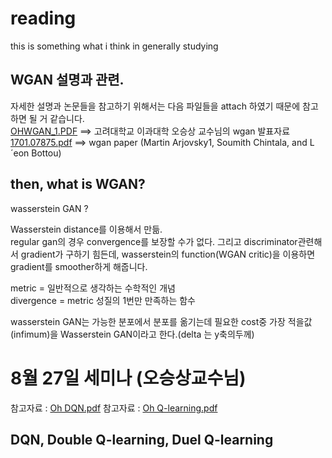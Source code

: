 # reading

this is something what i think in generally studying

WGAN 설명과 관련.
-----------------
자세한 설명과 논문들을 참고하기 위해서는 다음 파일들을 attach 하였기 때문에 참고하면 될 거 같습니다.  
[OHWGAN_1.PDF](https://github.com/comwitch/reading/files/7014041/OHWGAN_1.PDF) ==> 고려대학교 이과대학 오승상 교수님의 wgan 발표자료  
[1701.07875.pdf](https://github.com/comwitch/reading/files/7014045/1701.07875.pdf) ==> wgan paper (Martin Arjovsky1, Soumith Chintala, and L´eon Bottou)  

## then, what is WGAN? 

wasserstein GAN ?  
  
  
Wasserstein distance를 이용해서 만듦.  
regular gan의 경우 convergence를 보장할 수가 없다. 그리고 discriminator관련해서 gradient가 구하기 힘든데, wasserstein의 function(WGAN critic)을 이용하면 gradient를 smoother하게 해줍니다.  
  
metric = 일반적으로 생각하는 수학적인 개념  
divergence = metric 성질의 1번만 만족하는 함수  
  
wasserstein GAN는 가능한 분포에서 분포를 옮기는데 필요한 cost중 가장 적을값(infimum)을 Wasserstein GAN이라고 한다.(delta 는 y축의두께)  
  
  
  # 8월 27일 세미나 (오승상교수님)
  참고자료 : [Oh DQN.pdf](https://github.com/comwitch/reading/files/7064128/Oh.DQN.pdf)
  참고자료 : [Oh Q-learning.pdf](https://github.com/comwitch/reading/files/7064130/Oh.Q-learning.pdf)

## DQN, Double Q-learning, Duel Q-learning
 
